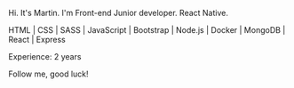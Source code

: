Hi. It's Martin. I'm Front-end Junior developer. 
React Native.

HTML | CSS | SASS | JavaScript | Bootstrap | Node.js | Docker | MongoDB | React | Express

Experience: 2 years

Follow me, good luck!
